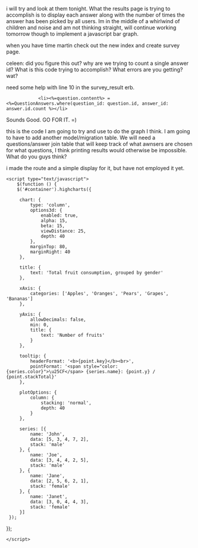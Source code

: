 i will try and look at them tonight.  What the results page is trying to accomplish is to display each answer along with the number of times the answer has been picked by all users.  Im in the middle of a whirlwind of children and noise and am not thinking straight, will continue working tomorrow though to implement a javascript bar graph.



when you have time martin check out the new index and create survey page.

 celeen: did you figure this out? why are we trying to count a single answer id? What is this code trying to accomplish? What errors are you getting? wat?
 
 need some help with line 10 in the survey_result erb.

                <li><%=question.content%> = <%=QuestionAnswers.where(question_id: question.id, answer_id: answer.id.count %></li>


Sounds Good. GO FOR IT. =)



this is the code I am going to try and use to do the graph I think.  I am going to have to add another model/migration table. We will need a questions/answer join table that will keep track of what awnsers are chosen for what questions, I think printing results would otherwise be impossible.  What do you guys think?

i made the route and a simple display for it, but have not employed it yet.




 	<script type="text/javascript">
 		$(function () {
     	$('#container').highcharts({

         chart: {
             type: 'column',
             options3d: {
                 enabled: true,
                 alpha: 15,
                 beta: 15,
                 viewDistance: 25,
                 depth: 40
             },
             marginTop: 80,
             marginRight: 40
         },

         title: {
             text: 'Total fruit consumption, grouped by gender'
         },

         xAxis: {
             categories: ['Apples', 'Oranges', 'Pears', 'Grapes', 'Bananas']
         },

         yAxis: {
             allowDecimals: false,
             min: 0,
             title: {
                 text: 'Number of fruits'
             }
         },

         tooltip: {
             headerFormat: '<b>{point.key}</b><br>',
             pointFormat: '<span style="color:{series.color}">\u25CF</span> {series.name}: {point.y} / {point.stackTotal}'
         },

         plotOptions: {
             column: {
                 stacking: 'normal',
                 depth: 40
             }
         },

         series: [{
             name: 'John',
             data: [5, 3, 4, 7, 2],
             stack: 'male'
         }, {
             name: 'Joe',
             data: [3, 4, 4, 2, 5],
             stack: 'male'
         }, {
             name: 'Jane',
             data: [2, 5, 6, 2, 1],
             stack: 'female'
         }, {
             name: 'Janet',
             data: [3, 0, 4, 4, 3],
             stack: 'female'
         }]
     });
 });
    
 	</script>
